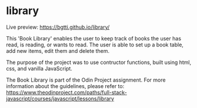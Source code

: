 # library

Live preview: https://bgtti.github.io/library/

This 'Book Library' enables the user to keep track of books the user has read, is reading, or wants to read.
The user is able to set up a book table, add new items, edit them and delete them.

The purpose of the project was to use contructor functions, built using html, css, and vanilla JavaScript.

The Book Library is part of the Odin Project assignment. For more information about the guidelines, please refer to: https://www.theodinproject.com/paths/full-stack-javascript/courses/javascript/lessons/library
